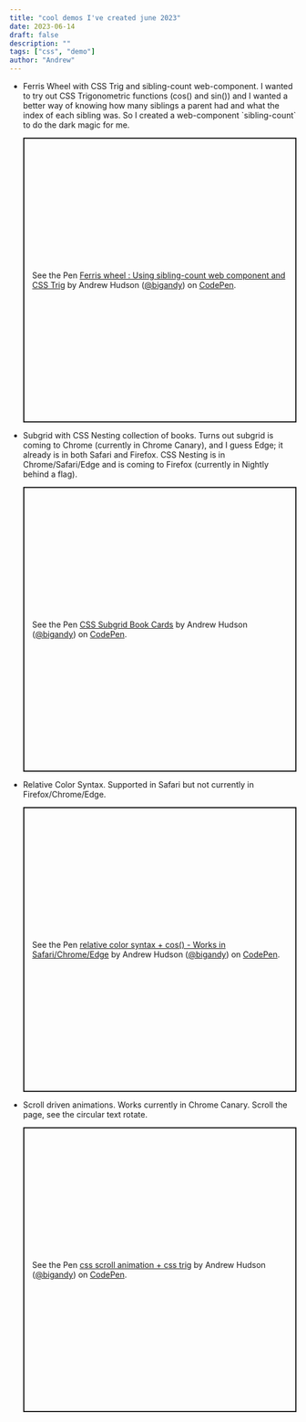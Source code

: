 ```yaml
---
title: "cool demos I've created june 2023"
date: 2023-06-14
draft: false
description: ""
tags: ["css", "demo"]
author: "Andrew"
---
```


<ul class="demos-list">
<li>Ferris Wheel with CSS Trig and sibling-count web-component. I wanted to try out CSS Trigonometric functions (cos() and sin()) and I wanted a better way of knowing how many siblings a parent had and what the index of each sibling was. So I created a web-component `sibling-count` to do the dark magic for me.
<p class="codepen" data-height="500" data-theme-id="dark" data-default-tab="result" data-slug-hash="OJovxRW"  data-user="bigandy" style="height: 500px; box-sizing: border-box; display: flex; align-items: center; justify-content: center; border: 2px solid; margin: 1em 0; padding: 1em;">
  <span>See the Pen <a href="https://codepen.io/bigandy/pen/OJovxRW">
  Ferris wheel : Using sibling-count web component and CSS Trig</a> by Andrew Hudson (<a href="https://codepen.io/bigandy">@bigandy</a>)
  on <a href="https://codepen.io">CodePen</a>.</span>
</p>
</li>
<li>Subgrid with CSS Nesting collection of books. Turns out subgrid is coming to Chrome (currently in Chrome Canary), and I guess Edge; it already is in both Safari and Firefox. CSS Nesting is in Chrome/Safari/Edge and is coming to Firefox (currently in Nightly behind a flag).
<p class="codepen" data-height="500" data-theme-id="dark" data-default-tab="result" data-slug-hash="rNQNJEZ" data-user="bigandy" style="height: 500px; box-sizing: border-box; display: flex; align-items: center; justify-content: center; border: 2px solid; margin: 1em 0; padding: 1em;">
  <span>See the Pen <a href="https://codepen.io/bigandy/pen/rNQNJEZ">
  CSS Subgrid Book Cards</a> by Andrew Hudson (<a href="https://codepen.io/bigandy">@bigandy</a>)
  on <a href="https://codepen.io">CodePen</a>.</span>
</p>

</li>
<li>
Relative Color Syntax. Supported in Safari but not currently in Firefox/Chrome/Edge.
<p class="codepen" data-height="500" data-default-tab="html,result" data-slug-hash="KKxYdRj" data-user="bigandy" style="height: 500px; box-sizing: border-box; display: flex; align-items: center; justify-content: center; border: 2px solid; margin: 1em 0; padding: 1em;">
  <span>See the Pen <a href="https://codepen.io/bigandy/pen/KKxYdRj">
  relative color syntax + cos() - Works in Safari/Chrome/Edge</a> by Andrew Hudson (<a href="https://codepen.io/bigandy">@bigandy</a>)
  on <a href="https://codepen.io">CodePen</a>.</span>
</p>
</li>

<li>
Scroll driven animations. Works currently in Chrome Canary. Scroll the page, see the circular text rotate.
<p class="codepen" data-height="500" data-theme-id="dark" data-default-tab="result" data-slug-hash="xxapgva" data-user="bigandy" style="height: 500px; box-sizing: border-box; display: flex; align-items: center; justify-content: center; border: 2px solid; margin: 1em 0; padding: 1em;">
  <span>See the Pen <a href="https://codepen.io/bigandy/pen/xxapgva">
  css scroll animation + css trig</a> by Andrew Hudson (<a href="https://codepen.io/bigandy">@bigandy</a>)
  on <a href="https://codepen.io">CodePen</a>.</span>
</p>
</ul>

<!-- Make sure this is only once here! -->
<script async src="https://cpwebassets.codepen.io/assets/embed/ei.js"></script>
<style>
    .demos-list {
        .cp_embed_wrapper {
            margin-block: 1rem;
        }
    }
</style>
